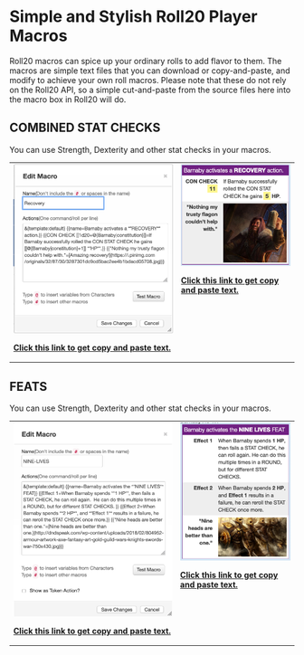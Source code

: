 # Simple and Stylish Roll20 Player Macros

Roll20 macros can spice up your ordinary rolls to add flavor to them.  The macros are simple text files that you can download or copy-and-paste, and modify to achieve your own roll macros.  Please note that these do not rely on the Roll20 API, so a simple cut-and-paste from the source files here into the macro box in Roll20 will do.

## COMBINED STAT CHECKS

You can use Strength, Dexterity and other stat checks in your macros.

<table>
  <tr>
    <td valign="top">
      <img src="https://github.com/2533001180/roll20-macros/blob/master/recovery-macro.png">
      <p>
      <a href="https://github.com/2533001180/roll20-macros/blob/master/recovery-roll.txt"><b>Click this link to get copy and paste text.</b></a>
    </td>
    <td valign="top">
      <img src="https://github.com/2533001180/roll20-macros/blob/master/recovery-rolls.png">
      <p>
      <a href="https://github.com/2533001180/roll20-macros/blob/master/recovery-roll.txt"><b>Click this link to get copy and paste text.</b></a>
    </td>
  </tr>
</table>

## FEATS

You can use Strength, Dexterity and other stat checks in your macros.

<table>
  <tr>
    <td valign="top">
      <img src="https://github.com/2533001180/roll20-macros/blob/master/nine-lives-macro.png">
      <p>
      <a href="https://github.com/2533001180/roll20-macros/blob/master/nine-lives-feat.txt"><b>Click this link to get copy and paste text.</b></a>
    </td>
    <td valign="top">
      <img src="https://github.com/2533001180/roll20-macros/blob/master/nine-lives-feat.png">
      <p>
      <a href="https://github.com/2533001180/roll20-macros/blob/master/nine-lives-feat.txt"><b>Click this link to get copy and paste text.</b></a>
    </td>
  </tr>
</table>
